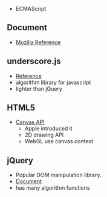 * ECMAScript

## Document
* [Mozilla Reference](https://developer.mozilla.org/en-US/docs/JavaScript/Reference)

## underscore.js
* [Reference](http://underscorejs.org/)
* algorithm library for javascript
* lighter than jQuery

## HTML5
* [Canvas API](http://dev.w3.org/html5/2dcontext/)
  * Apple introduced it
  * 2D drawing API
  * WebGL use canvas context

## jQuery
* Popular DOM manipulation library.
* [Document](http://api.jquery.com/)
* has many algorithm functions